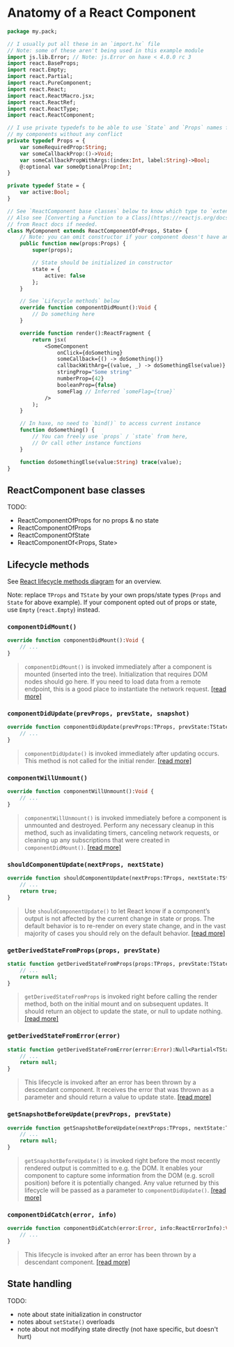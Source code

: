 # Anatomy of a React Component

```haxe
package my.pack;

// I usually put all these in an `import.hx` file
// Note: some of these aren't being used in this example module
import js.lib.Error; // Note: js.Error on haxe < 4.0.0 rc 3
import react.BaseProps;
import react.Empty;
import react.Partial;
import react.PureComponent;
import react.React;
import react.ReactMacro.jsx;
import react.ReactRef;
import react.ReactType;
import react.ReactComponent;

// I use private typedefs to be able to use `State` and `Props` names for all
// my components without any conflict
private typedef Props = {
    var someRequiredProp:String;
    var someCallbackProp:()->Void;
    var someCallbackPropWithArgs:(index:Int, label:String)->Bool;
    @:optional var someOptionalProp:Int;
}

private typedef State = {
    var active:Bool;
}

// See `ReactComponent base classes` below to know which type to `extend`.
// Also see [Converting a Function to a Class](https://reactjs.org/docs/state-and-lifecycle.html#converting-a-function-to-a-class)
// from React docs if needed.
class MyComponent extends ReactComponentOf<Props, State> {
    // Note: you can omit constructor if your component doesn't have any `state`
    public function new(props:Props) {
        super(props);

        // State should be initialized in constructor
        state = {
            active: false
        };
    }

    // See `Lifecycle methods` below
    override function componentDidMount():Void {
        // Do something here
    }

    override function render():ReactFragment {
        return jsx(
            <SomeComponent
                onClick={doSomething}
                someCallback={() -> doSomething()}
                callbackWithArg={(value, _) -> doSomethingElse(value)} // Second argument is ignored
                stringProp="Some string"
                numberProp={42}
                booleanProp={false}
                someFlag // Inferred `someFlag={true}`
            />
        );
    }

    // In haxe, no need to `bind()` to access current instance
    function doSomething() {
        // You can freely use `props` / `state` from here,
        // Or call other instance functions
    }

    function doSomethingElse(value:String) trace(value);
}
```

## ReactComponent base classes

TODO:

* ReactComponentOfProps<Empty> for no props & no state
* ReactComponentOfProps<Props>
* ReactComponentOfState<State>
* ReactComponentOf<Props, State>

## Lifecycle methods

See [React lifecycle methods diagram](http://projects.wojtekmaj.pl/react-lifecycle-methods-diagram/)
for an overview.

Note: replace `TProps` and `TState` by your own props/state types (`Props` and
`State` for above example). If your component opted out of props or state, use
`Empty` (`react.Empty`) instead.

### `componentDidMount()`

```haxe
override function componentDidMount():Void {
	// ...
}
```

> `componentDidMount()` is invoked immediately after a component is mounted
> (inserted into the tree). Initialization that requires DOM nodes should go
> here. If you need to load data from a remote endpoint, this is a good place to
> instantiate the network request. [[read more]](https://reactjs.org/docs/react-component.html#componentdidmount)

### `componentDidUpdate(prevProps, prevState, snapshot)`

```haxe
override function componentDidUpdate(prevProps:TProps, prevState:TState, snapshot:Null<TSnapshot>):Void {
	// ...
}
```

> `componentDidUpdate()` is invoked immediately after updating occurs. This
> method is not called for the initial render. [[read more]](https://reactjs.org/docs/react-component.html#componentdidupdate)

### `componentWillUnmount()`

```haxe
override function componentWillUnmount():Void {
	// ...
}
```

> `componentWillUnmount()` is invoked immediately before a component is
> unmounted and destroyed. Perform any necessary cleanup in this method, such as
> invalidating timers, canceling network requests, or cleaning up any
> subscriptions that were created in `componentDidMount()`. [[read more]](https://reactjs.org/docs/react-component.html#componentwillunmount)

### `shouldComponentUpdate(nextProps, nextState)`

```haxe
override function shouldComponentUpdate(nextProps:TProps, nextState:TState):Bool {
	// ...
	return true;
}
```

> Use `shouldComponentUpdate()` to let React know if a component’s output is not
> affected by the current change in state or props. The default behavior is to
> re-render on every state change, and in the vast majority of cases you should
> rely on the default behavior. [[read more]](https://reactjs.org/docs/react-component.html#shouldcomponentupdate)

### `getDerivedStateFromProps(props, prevState)`

```haxe
static function getDerivedStateFromProps(props:TProps, prevState:TState):Null<Partial<TState>> {
	// ...
	return null;
}
```

> `getDerivedStateFromProps` is invoked right before calling the render method,
> both on the initial mount and on subsequent updates. It should return an
> object to update the state, or null to update nothing. [[read more]](https://reactjs.org/docs/react-component.html#static-getderivedstatefromprops)

### `getDerivedStateFromError(error)`

```haxe
static function getDerivedStateFromError(error:Error):Null<Partial<TState>> {
	// ...
	return null;
}
```

> This lifecycle is invoked after an error has been thrown by a descendant
> component. It receives the error that was thrown as a parameter and should
> return a value to update state. [[read more]](https://reactjs.org/docs/react-component.html#static-getderivedstatefromerror)

### `getSnapshotBeforeUpdate(prevProps, prevState)`

```haxe
override function getSnapshotBeforeUpdate(nextProps:TProps, nextState:TState):Null<TSnapshot> {
	// ...
	return null;
}
```

> `getSnapshotBeforeUpdate()` is invoked right before the most recently
> rendered output is committed to e.g. the DOM. It enables your component to
> capture some information from the DOM (e.g. scroll position) before it is
> potentially changed. Any value returned by this lifecycle will be passed as a
> parameter to `componentDidUpdate()`. [[read more]](https://reactjs.org/docs/react-component.html#getsnapshotbeforeupdate)

### `componentDidCatch(error, info)`

```haxe
override function componentDidCatch(error:Error, info:ReactErrorInfo):Void {
	// ...
}
```

> This lifecycle is invoked after an error has been thrown by a descendant
> component. [[read more]](https://reactjs.org/docs/react-component.html#componentdidcatch)

## State handling

TODO:

* note about state initialization in constructor
* notes about `setState()` overloads
* note about not modifying state directly (not haxe specific, but doesn't hurt)
